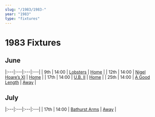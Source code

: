 ```yaml
---
slug: "/1983/1983-"
year: "1983"
type: "fixtures"
---
```


# 1983 Fixtures

## June

|:---|:---|:---|:---|
| 9th | 14:00 | [Lobsters](1983/1983-lobsters.md) | [Home](https://goo.gl/maps/TKf5ZBWfggmbtMNt5.md) |
| 12th | 14:00 | [Nigel Hoare’s XI](1983/1983-nigel-hoares-xi.md) | [Home](https://goo.gl/maps/TKf5ZBWfggmbtMNt5.md) |
| 17th | 14:00 | [U.B. II](1983/1983-ub-11.md) | [Home](https://goo.gl/maps/TKf5ZBWfggmbtMNt5.md) |
| 25th | 14:00 | [A Good Length](1983/1983-a-good-length.md) | [Away](https://goo.gl/maps/JPC46TjnKbfMmNP47.md) |

## July

|:---|:---|:---|:---|
| 17th | 14:00 | [Bathurst Arms](1983/1983-bathurst-arms.md) | [Away](https://goo.gl/maps/HGNU7FAfNffetPu1A.md) |